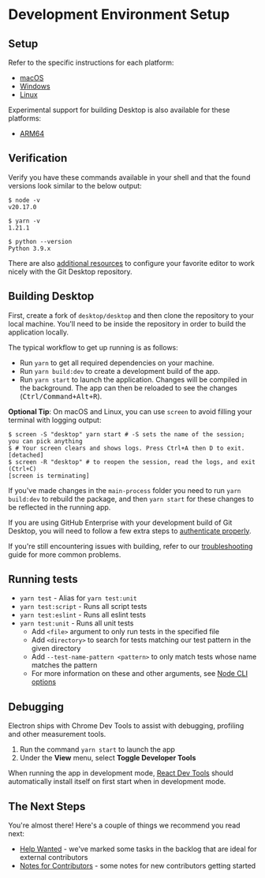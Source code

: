 # Development Environment Setup

## Setup

Refer to the specific instructions for each platform:

- [macOS](./setup-macos.md)
- [Windows](./setup-windows.md)
- [Linux](./setup-linux.md)

Experimental support for building Desktop is also available for these platforms:

- [ARM64](./building-arm64.md)

## Verification

Verify you have these commands available in your shell and that the found
versions look similar to the below output:

```shellsession
$ node -v
v20.17.0

$ yarn -v
1.21.1

$ python --version
Python 3.9.x
```

There are also [additional resources](tooling.md) to configure your favorite
editor to work nicely with the Git Desktop repository.

## Building Desktop

First, create a fork of `desktop/desktop` and then clone the repository to your local machine. You'll need to be inside the repository in order to build the application locally.

The typical workflow to get up running is as follows:

- Run `yarn` to get all required dependencies on your machine.
- Run `yarn build:dev` to create a development build of the app.
- Run `yarn start` to launch the application. Changes will be compiled in the
  background. The app can then be reloaded to see the changes (<kbd>Ctrl/Command+Alt+R</kbd>).

**Optional Tip**: On macOS and Linux, you can use `screen` to avoid filling your terminal with logging output:

```shellsession
$ screen -S "desktop" yarn start # -S sets the name of the session; you can pick anything
$ # Your screen clears and shows logs. Press Ctrl+A then D to exit.
[detached]
$ screen -R "desktop" # to reopen the session, read the logs, and exit (Ctrl+C)
[screen is terminating]
```

If you've made changes in the `main-process` folder you need to run `yarn
build:dev` to rebuild the package, and then `yarn start` for these changes to be
reflected in the running app.

If you are using GitHub Enterprise with your development build of Git Desktop, you will need to follow a few extra steps to [authenticate properly](github-enterprise-auth-from-dev-build.md).

If you're still encountering issues with building, refer to our
[troubleshooting](troubleshooting.md) guide for more common
problems.

## Running tests

- `yarn test` - Alias for `yarn test:unit`
- `yarn test:script` - Runs all script tests
- `yarn test:eslint` - Runs all eslint tests
- `yarn test:unit` - Runs all unit tests
  - Add `<file>` argument to only run tests in the specified file
  - Add `<directory>` to search for tests matching our test pattern in the given directory
  - Add `--test-name-pattern <pattern>` to only match tests whose name matches the pattern
  - For more information on these and other arguments, see [Node CLI options](https://nodejs.org/api/test.html)

## Debugging

Electron ships with Chrome Dev Tools to assist with debugging, profiling and
other measurement tools.

1. Run the command `yarn start` to launch the app
2. Under the **View** menu, select **Toggle Developer Tools**

When running the app in development mode,
[React Dev Tools](https://chrome.google.com/webstore/detail/react-developer-tools/fmkadmapgofadopljbjfkapdkoienihi?hl=en)
should automatically install itself on first start when in development mode.

## The Next Steps

You're almost there! Here's a couple of things we recommend you read next:

- [Help Wanted](../../.github/CONTRIBUTING.md#help-wanted) - we've marked some
   tasks in the backlog that are ideal for external contributors
- [Notes for Contributors](../process/notes-for-contributors.md) - some notes
   for new contributors getting started
